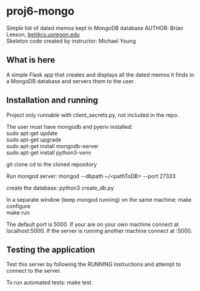 # proj6-mongo
Simple list of dated memos kept in MongoDB database
AUTHOR: Brian Leeson, bel@cs.uoregon.edu  
Skeleton code created by instructor: Michael Young

## What is here

A simple Flask app that creates and displays all the dated memos it 
finds in a MongoDB database and servers them to the user.

## Installation and running
Project only runnable with client_secrets.py, not included in the repo.

The user must have mongodb and pyenv installed:  
sudo apt-get update  
sudo apt-get upgrade  
sudo apt-get install mongodb-server  
sudo apt-get install python3-venv  

git clone <URL> 
cd to the cloned repository  

Run mongod server: mongod --dbpath ~/\<pathToDB> --port 27333

create the database: python3 create_db.py

In a separate window (keep mongod running) on the same machine: 
make configure  
make run  

The default port is 5000. If your are on your own machine connect at localhost:5000.
If the server is running another machine connect at :5000.

## Testing the application

Test this server by following the RUNNING instructions and attempt to connect to the server.

To run automated tests:
make test


